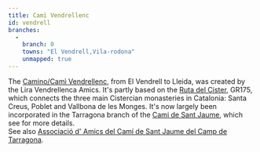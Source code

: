 ```yaml
---
title: Camì Vendrellenc
id: vendrell
branches:
  -
    branch: 0
    towns: "El Vendrell,Vila-rodona"
    unmapped: true
---
```


The [Camino/Camì Vendrellenc][0], from El Vendrell to Lleida, was created by the Lira Vendrellenca Amics. It's partly based on the [Ruta del Cister][1], GR175, which connects the three main Cistercian monasteries in Catalonia: Santa Creus, Poblet and Vallbona de les Monges. It's now largely been incorporated in the Tarragona branch of the [Cami de Sant Jaume][2], which see for more details.  
See also [Associació d' Amics del Camí de Sant Jaume del Camp de Tarragona][3].

[0]: http://amicscami.gmlira.com/nostre.html
[1]: http://www.larutadelcister.info/
[2]: tarragona.html
[3]: http://camisantjaumetarragona.iespana.es/